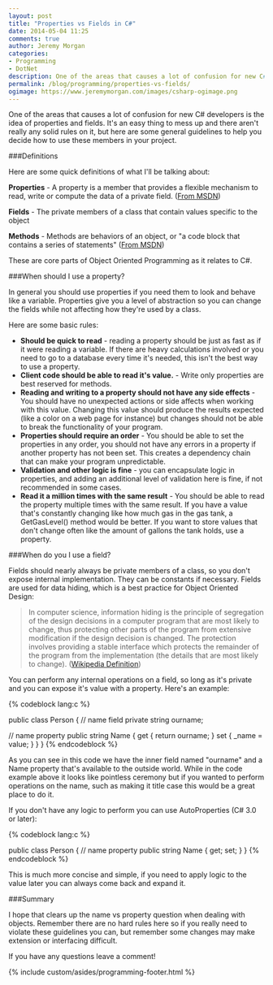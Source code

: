 ```yaml
---
layout: post
title: "Properties vs Fields in C#"
date: 2014-05-04 11:25
comments: true
author: Jeremy Morgan
categories: 
- Programming
- DotNet
description: One of the areas that causes a lot of confusion for new C# developers is the idea of properties and fields. It's an easy thing to mess up and there aren't really any solid rules on it, but here are some general guidelines to help you decide how to use these members in your project.
permalink: /blog/programming/properties-vs-fields/
ogimage: https://www.jeremymorgan.com/images/csharp-ogimage.png
---
```


One of the areas that causes a lot of confusion for new C# developers is the idea of properties and fields. It's an easy thing to mess up and there aren't really any solid rules on it, but here are some general guidelines to help you decide how to use these members in your project. 

<!-- more -->
###Definitions

Here are some quick definitions of what I'll be talking about:

**Properties** - A property is a member that provides a flexible mechanism to read, write or compute the data of a private field. ([From MSDN](http://msdn.microsoft.com/en-us/library/x9fsa0sw.aspx))

**Fields** - The private members of a class that contain values specific to the object

**Methods** - Methods are behaviors of an object, or "a code block that contains a series of statements" ([From MSDN](http://msdn.microsoft.com/en-us/library/ms173114.aspx))

These are core parts of Object Oriented Programming as it relates to C#. 

###When should I use a property?

In general you should use properties if you need them to look and behave like a variable. Properties give you a level of abstraction so you can change the fields while not affecting how they're used by a class. 

Here are some basic rules:

- **Should be quick to read** - reading a property should be just as fast as if it were reading a variable. If there are heavy calculations involved or you need to go to a database every time it's needed, this isn't the best way to use a property.
- **Client code should be able to read it's value.** - Write only properties are best reserved for methods.
- **Reading and writing to a property should not have any side effects** - You should have no unexpected actions or side affects when working with this value. Changing this value should produce the results expected (like a color on a web page for instance) but changes should not be able to break the functionality of your program. 
- **Properties should require an order** - You should be able to set the properties in any order, you should not have any errors in a property if another property has not been set. This creates a dependency chain that can make your program unpredictable. 
- **Validation and other logic is fine** - you can encapsulate logic in properties, and adding an additional level of validation here is fine, if not recommended in some cases. 
- **Read it a million times with the same result** - You should be able to read the property multiple times with the same result. If you have a value that's constantly changing like how much gas in the gas tank, a GetGasLevel() method would be better. If you want to store values that don't change often like the amount of gallons the tank holds, use a property. 

###When do you I use a field?

Fields should nearly always be private members of a class, so you don't expose internal implementation. They can be constants if necessary. Fields are used for data hiding, which is a best practice for Object Oriented Design:


>In computer science, information hiding is the principle of segregation of the design decisions in a computer program that are most likely to change, thus protecting other parts of the program from extensive modification if the design decision is changed. The protection involves providing a stable interface which protects the remainder of the program from the implementation (the details that are most likely to change). ([Wikipedia Definition](http://en.wikipedia.org/wiki/Information_hiding))

You can perform any internal operations on a field, so long as it's private and you can expose it's value with a property. Here's an example:

{% codeblock lang:c %}

public class Person
{
   // name field
   private string ourname;
   
   // name property
   public string Name
   {
      get
      {
         return ourname;
      }
      set
      {
         _name = value;
      }
   }
}
{% endcodeblock %}

As you can see in this code we have the inner field named "ourname" and a Name property that's available to the outside world. While in the code example above it looks like pointless ceremony but if you wanted to perform operations on the name, such as making it title case this would be a great place to do it. 

If you don't have any logic to perform you can use AutoProperties (C# 3.0 or later):

{% codeblock lang:c %}

public class Person
{
   // name property
   public string Name { get; set; }
}
{% endcodeblock %}

This is much more concise and simple, if you need to apply logic to the value later you can always come back and expand it.

###Summary 

I hope that clears up the name vs property question when dealing with objects. Remember there are no hard rules here so if you really need to violate these guidelines you can, but remember some changes may make extension or interfacing difficult. 

If you have any questions leave a comment! 

{% include custom/asides/programming-footer.html %}